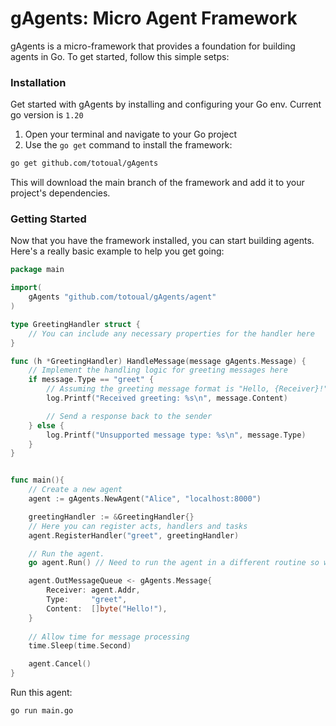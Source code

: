 # gAgents: Micro Agent Framework

gAgents is a micro-framework that provides a foundation for building agents in Go.
To get started, follow this simple setps:

### Installation
Get started with gAgents by installing and configuring your Go env. Current go version is `1.20`

1. Open your terminal and navigate to your Go project
2. Use the `go get` command to install the framework:

```bash
go get github.com/totoual/gAgents
```

This will download the main branch of the framework and add it to your project's
dependencies.

### Getting Started

Now that you have the framework installed, you can start building agents. Here's a really basic example to help you get going:

```go
package main

import(
    gAgents "github.com/totoual/gAgents/agent"
)

type GreetingHandler struct {
	// You can include any necessary properties for the handler here
}

func (h *GreetingHandler) HandleMessage(message gAgents.Message) {
	// Implement the handling logic for greeting messages here
	if message.Type == "greet" {
		// Assuming the greeting message format is "Hello, {Receiver}!"
		log.Printf("Received greeting: %s\n", message.Content)

		// Send a response back to the sender
	} else {
		log.Printf("Unsupported message type: %s\n", message.Type)
	}
}


func main(){
    // Create a new agent
    agent := gAgents.NewAgent("Alice", "localhost:8000")

    greetingHandler := &GreetingHandler{}
    // Here you can register acts, handlers and tasks
    agent.RegisterHandler("greet", greetingHandler)

    // Run the agent.
    go agent.Run() // Need to run the agent in a different routine so we can send a message for the example:

    agent.OutMessageQueue <- gAgents.Message{
		Receiver: agent.Addr,
		Type:     "greet",
		Content:  []byte("Hello!"),
	}
    
    // Allow time for message processing
	time.Sleep(time.Second)

    agent.Cancel()  
}
```
Run this agent:

```bash
go run main.go
```